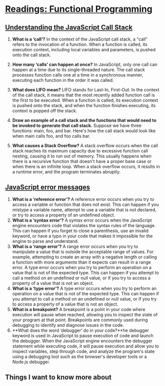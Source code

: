 
# [Readings: Functional Programming](https://github.com/codefellows/seattle-code-301d108/tree/main/class-09)


## [Understanding the JavaScript Call Stack](https://www.freecodecamp.org/news/understanding-the-javascript-call-stack-861e41ae61d4)
1. **What is a ‘call’?** In the context of the JavaScript call stack, a "call" refers to the invocation of a function. When a function is called, its execution context, including local variables and parameters, is pushed onto the call stack.

2. **How many ‘calls’ can happen at once?** In JavaScript, only one call can happen at a time due to its single-threaded nature. The call stack processes function calls one at a time in a synchronous manner, executing each function in the order it was called.

3. **What does LIFO mean?** LIFO stands for Last-In, First-Out. In the context of the call stack, it means that the most recently added function call is the first to be executed. When a function is called, its execution context is pushed onto the stack, and when the function finishes executing, its context is popped off the stack.
   
4. **Draw an example of a call stack and the functions that would need to be invoked to generate that call stack.** Suppose we have three functions: main, foo, and bar. Here's how the call stack would look like when main calls foo, and foo calls bar.
5. **What causes a Stack Overflow?** A stack overflow occurs when the call stack reaches its maximum capacity due to excessive function call nesting, causing it to run out of memory. This usually happens when there is a recursive function that doesn't have a proper base case or when there is an infinite loop. When a stack overflow occurs, it results in a runtime error, and the program terminates abruptly.



## [JavaScript error messages](https://codeburst.io/javascript-error-messages-debugging-d23f84f0ae7c)
1. **What is a ‘reference error’?** A reference error occurs when you try to access a variable or function that does not exist. This can happen if you mistype a variable name, attempt to use a variable that is not declared, or try to access a property of an undefined object.
2. **What is a ‘syntax error’?** A syntax error occurs when the JavaScript engine encounters code that violates the syntax rules of the language. This can happen if you forget to close a parenthesis, use an invalid keyword, or have a typo in your code that makes it impossible for the engine to parse and understand.
3. **What is a ‘range error’?** A range error occurs when you try to manipulate a value that is outside the acceptable range of values. For example, attempting to create an array with a negative length or calling a function with more arguments than it expects can result in a range error.  A type error occurs when you try to perform an operation on a value that is not of the expected type. This can happen if you attempt to call a method on an undefined or null value, or if you try to access a property of a value that is not an object.
4. **What is a ‘type error’?** A type error occurs when you try to perform an operation on a value that is not of the expected type. This can happen if you attempt to call a method on an undefined or null value, or if you try to access a property of a value that is not an object.
5. **What is a breakpoint?** A breakpoint is a point in your code where execution will pause when reached, allowing you to inspect the state of your program at that point. Breakpoints are commonly used during debugging to identify and diagnose issues in the code.
6. **What does the word ‘debugger’ do in your code?**he debugger keyword is used in JavaScript to pause execution of code and launch the debugger. When the JavaScript engine encounters the debugger statement while executing code, it will pause execution and allow you to inspect variables, step through code, and analyze the program's state using a debugging tool such as the browser's developer tools or a Node.js debugger.


## Things I want to know more about

  


